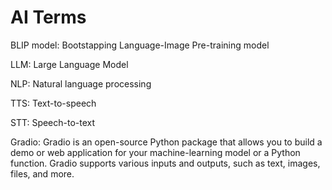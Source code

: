 # AI Terms

BLIP model: Bootstapping Language-Image Pre-training model

LLM: Large Language Model

NLP: Natural language processing

TTS: Text-to-speech

STT: Speech-to-text

Gradio: Gradio is an open-source Python package that allows you to build a demo or web application for your machine-learning model or a Python function. Gradio supports various inputs and outputs, such as text, images, files, and more.
